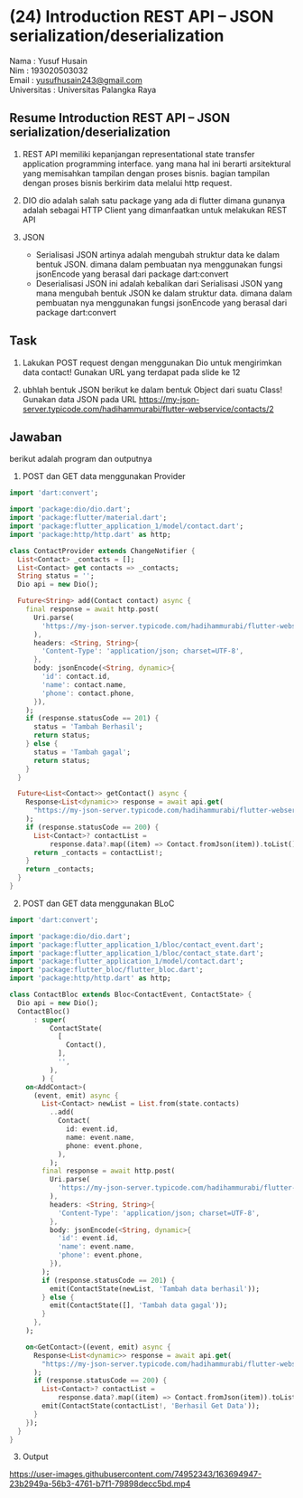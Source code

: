 # (24) Introduction REST API – JSON serialization/deserialization

Nama : Yusuf Husain <br>
Nim : 193020503032 <br>
Email : yusufhusain243@gmail.com <br>
Universitas : Universitas Palangka Raya

## Resume Introduction REST API – JSON serialization/deserialization

1. REST API memiliki kepanjangan representational state transfer application programming interface. yang mana hal ini berarti arsitektural yang memisahkan tampilan dengan proses bisnis. bagian tampilan dengan proses bisnis berkirim data melalui http request.

2. DIO dio adalah salah satu package yang ada di flutter dimana gunanya adalah sebagai HTTP Client yang dimanfaatkan untuk melakukan REST API

3. JSON
   - Serialisasi JSON
     artinya adalah mengubah struktur data ke dalam bentuk JSON. dimana dalam pembuatan nya menggunakan fungsi jsonEncode yang berasal dari package dart:convert
   - Deserialisasi JSON
     ini adalah kebalikan dari Serialisasi JSON yang mana mengubah bentuk JSON ke dalam struktur data. dimana dalam pembuatan nya menggunakan fungsi jsonEncode yang berasal dari package dart:convert

## Task

1. Lakukan POST request dengan menggunakan Dio untuk mengirimkan data contact! Gunakan URL yang terdapat pada slide ke 12

2. ubhlah bentuk JSON berikut ke dalam bentuk Object dari suatu Class! Gunakan data JSON pada URL https://my-json-server.typicode.com/hadihammurabi/flutter-webservice/contacts/2

## Jawaban

berikut adalah program dan outputnya

1. POST dan GET data menggunakan Provider

```dart
import 'dart:convert';

import 'package:dio/dio.dart';
import 'package:flutter/material.dart';
import 'package:flutter_application_1/model/contact.dart';
import 'package:http/http.dart' as http;

class ContactProvider extends ChangeNotifier {
  List<Contact> _contacts = [];
  List<Contact> get contacts => _contacts;
  String status = '';
  Dio api = new Dio();

  Future<String> add(Contact contact) async {
    final response = await http.post(
      Uri.parse(
        'https://my-json-server.typicode.com/hadihammurabi/flutter-webservice/contacts',
      ),
      headers: <String, String>{
        'Content-Type': 'application/json; charset=UTF-8',
      },
      body: jsonEncode(<String, dynamic>{
        'id': contact.id,
        'name': contact.name,
        'phone': contact.phone,
      }),
    );
    if (response.statusCode == 201) {
      status = 'Tambah Berhasil';
      return status;
    } else {
      status = 'Tambah gagal';
      return status;
    }
  }

  Future<List<Contact>> getContact() async {
    Response<List<dynamic>> response = await api.get(
      "https://my-json-server.typicode.com/hadihammurabi/flutter-webservice/contacts",
    );
    if (response.statusCode == 200) {
      List<Contact>? contactList =
          response.data?.map((item) => Contact.fromJson(item)).toList();
      return _contacts = contactList!;
    }
    return _contacts;
  }
}

```

2. POST dan GET data menggunakan BLoC

```dart
import 'dart:convert';

import 'package:dio/dio.dart';
import 'package:flutter_application_1/bloc/contact_event.dart';
import 'package:flutter_application_1/bloc/contact_state.dart';
import 'package:flutter_application_1/model/contact.dart';
import 'package:flutter_bloc/flutter_bloc.dart';
import 'package:http/http.dart' as http;

class ContactBloc extends Bloc<ContactEvent, ContactState> {
  Dio api = new Dio();
  ContactBloc()
      : super(
          ContactState(
            [
              Contact(),
            ],
            '',
          ),
        ) {
    on<AddContact>(
      (event, emit) async {
        List<Contact> newList = List.from(state.contacts)
          ..add(
            Contact(
              id: event.id,
              name: event.name,
              phone: event.phone,
            ),
          );
        final response = await http.post(
          Uri.parse(
            'https://my-json-server.typicode.com/hadihammurabi/flutter-webservice/contacts',
          ),
          headers: <String, String>{
            'Content-Type': 'application/json; charset=UTF-8',
          },
          body: jsonEncode(<String, dynamic>{
            'id': event.id,
            'name': event.name,
            'phone': event.phone,
          }),
        );
        if (response.statusCode == 201) {
          emit(ContactState(newList, 'Tambah data berhasil'));
        } else {
          emit(ContactState([], 'Tambah data gagal'));
        }
      },
    );

    on<GetContact>((event, emit) async {
      Response<List<dynamic>> response = await api.get(
        "https://my-json-server.typicode.com/hadihammurabi/flutter-webservice/contacts",
      );
      if (response.statusCode == 200) {
        List<Contact>? contactList =
            response.data?.map((item) => Contact.fromJson(item)).toList();
        emit(ContactState(contactList!, 'Berhasil Get Data'));
      }
    });
  }
}

```

3. Output

https://user-images.githubusercontent.com/74952343/163694947-23b2949a-56b3-4761-b7f1-79898decc5bd.mp4


